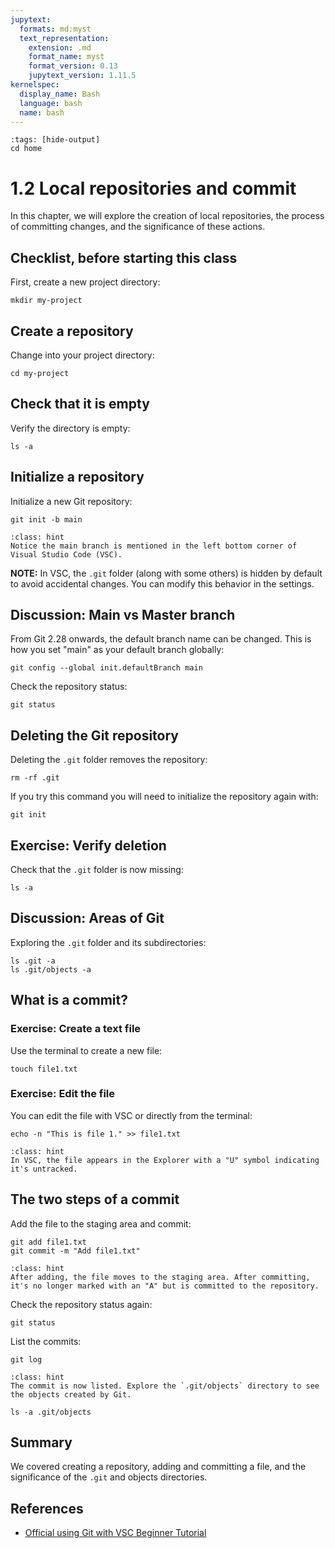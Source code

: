 ```yaml
---
jupytext:
  formats: md:myst
  text_representation:
    extension: .md
    format_name: myst
    format_version: 0.13
    jupytext_version: 1.11.5
kernelspec:
  display_name: Bash
  language: bash
  name: bash
---
```


```{code-cell} bash
:tags: [hide-output]
cd home
```

# 1.2 Local repositories and commit

In this chapter, we will explore the creation of local repositories, the process of committing changes, and the significance of these actions.

## Checklist, before starting this class
First, create a new project directory:

```{code-cell} bash
mkdir my-project
```

## Create a repository
Change into your project directory:

```{code-cell} bash
cd my-project
```

## Check that it is empty
Verify the directory is empty:

```{code-cell} bash
ls -a
```

## Initialize a repository
Initialize a new Git repository:

```{code-cell} bash
git init -b main
```

```{admonition} What to notice
:class: hint
Notice the main branch is mentioned in the left bottom corner of Visual Studio Code (VSC).
```

**NOTE:** In VSC, the `.git` folder (along with some others) is hidden by default to avoid accidental changes. You can modify this behavior in the settings.

## Discussion: Main vs Master branch
From Git 2.28 onwards, the default branch name can be changed. This is how you set "main" as your default branch globally:

```{code-cell} bash
git config --global init.defaultBranch main
```

Check the repository status:

```{code-cell} bash
git status
```

## Deleting the Git repository
Deleting the `.git` folder removes the repository:

```{code-cell} bash
rm -rf .git
```

If you try this command you will need to initialize the repository again with:

```{code-cell} bash
git init
```

## Exercise: Verify deletion
Check that the `.git` folder is now missing:

```{code-cell} bash
ls -a
```

## Discussion: Areas of Git
Exploring the `.git` folder and its subdirectories:

```{code-cell} bash
ls .git -a
ls .git/objects -a
```

## What is a commit?

### Exercise: Create a text file
Use the terminal to create a new file:

```{code-cell} bash
touch file1.txt
```

### Exercise: Edit the file
You can edit the file with VSC or directly from the terminal:

```{code-cell} bash
echo -n "This is file 1." >> file1.txt
```

```{admonition} What to notice
:class: hint 
In VSC, the file appears in the Explorer with a "U" symbol indicating it's untracked.
```

## The two steps of a commit
Add the file to the staging area and commit:

```{code-cell} bash
git add file1.txt
git commit -m "Add file1.txt"
```

```{admonition} What to notice
:class: hint 
After adding, the file moves to the staging area. After committing, it's no longer marked with an "A" but is committed to the repository.
```

Check the repository status again:

```{code-cell} bash
git status
```

List the commits:

```{code-cell} bash
git log
```

```{admonition} What to notice
:class: hint 
The commit is now listed. Explore the `.git/objects` directory to see the objects created by Git.
```

```{code-cell} bash
ls -a .git/objects
```

## Summary
We covered creating a repository, adding and committing a file, and the significance of the `.git` and objects directories.

## References
- [Official using Git with VSC Beginner Tutorial](https://www.youtube.com/watch?v=i_23KUAEtUM)
